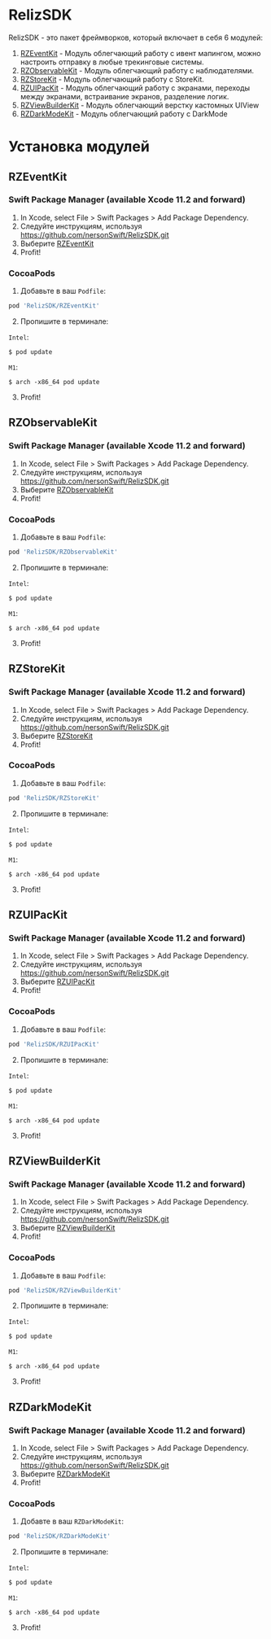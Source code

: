 # RelizSDK

RelizSDK - это пакет фреймворков, который включает в себя 6 модулей:
1. [RZEventKit](RZEventKit/README.md) - Модуль облегчающий работу с ивент мапингом, 
можно настроить отправку в любые трекинговые системы.
2. [RZObservableKit](RZObservableKit/README.md) - Модуль облегчающий работу с наблюдателями.
3. [RZStoreKit](RZStoreKit/README.md) - Модуль облегчающий работу с StoreKit.
4. [RZUIPacKit](RZUIKit/RZUIPacKit/README.md) - Модуль облегчающий работу с экранами, 
переходы между экранами, встраивание экранов, разделение логик.
5. [RZViewBuilderKit](RZUIKit/RZViewBuilderKit/README.md) - Модуль облегчающий верстку кастомных UIView
6. [RZDarkModeKit](RZUIKit/RZDarkModeKit/README.md) - Модуль облегчающий работу с DarkMode


# Установка модулей

## RZEventKit

### Swift Package Manager (available Xcode 11.2 and forward)
1. In Xcode, select File > Swift Packages > Add Package Dependency.
2. Следуйте инструкциям, используя https://github.com/nersonSwift/RelizSDK.git
3. Выберите [RZEventKit](RZEventKit/README.md)
3. Profit!

### CocoaPods
1. Добавьте в ваш `Podfile`:
```ruby
pod 'RelizSDK/RZEventKit'
```
2. Пропишите в терминале:

`Intel`:
```
$ pod update
```

`M1`:
```
$ arch -x86_64 pod update
```
3. Profit!

## RZObservableKit

### Swift Package Manager (available Xcode 11.2 and forward)
1. In Xcode, select File > Swift Packages > Add Package Dependency.
2. Следуйте инструкциям, используя https://github.com/nersonSwift/RelizSDK.git
3. Выберите [RZObservableKit](RZObservableKit/README.md)
3. Profit!

### CocoaPods
1. Добавьте в ваш `Podfile`:
```ruby
pod 'RelizSDK/RZObservableKit'
```
2. Пропишите в терминале:

`Intel`:
```
$ pod update
```

`M1`:
```
$ arch -x86_64 pod update
```
3. Profit!

## RZStoreKit

### Swift Package Manager (available Xcode 11.2 and forward)
1. In Xcode, select File > Swift Packages > Add Package Dependency.
2. Следуйте инструкциям, используя https://github.com/nersonSwift/RelizSDK.git
3. Выберите [RZStoreKit](RZEventKit/README.md)
3. Profit!

### CocoaPods
1. Добавьте в ваш `Podfile`:
```ruby
pod 'RelizSDK/RZStoreKit'
```
2. Пропишите в терминале:

`Intel`:
```
$ pod update
```

`M1`:
```
$ arch -x86_64 pod update
```
3. Profit!

## RZUIPacKit

### Swift Package Manager (available Xcode 11.2 and forward)
1. In Xcode, select File > Swift Packages > Add Package Dependency.
2. Следуйте инструкциям, используя https://github.com/nersonSwift/RelizSDK.git
3. Выберите [RZUIPacKit](RZUIKit/RZUIPacKit/README.md)
3. Profit!

### CocoaPods
1. Добавьте в ваш `Podfile`:
```ruby
pod 'RelizSDK/RZUIPacKit'
```
2. Пропишите в терминале:

`Intel`:
```
$ pod update
```

`M1`:
```
$ arch -x86_64 pod update
```
3. Profit!

## RZViewBuilderKit

### Swift Package Manager (available Xcode 11.2 and forward)
1. In Xcode, select File > Swift Packages > Add Package Dependency.
2. Следуйте инструкциям, используя https://github.com/nersonSwift/RelizSDK.git
3. Выберите [RZViewBuilderKit](RZUIKit/RZViewBuilderKit/README.md)
3. Profit!

### CocoaPods
1. Добавьте в ваш `Podfile`:
```ruby
pod 'RelizSDK/RZViewBuilderKit'
```
2. Пропишите в терминале:

`Intel`:
```
$ pod update
```

`M1`:
```
$ arch -x86_64 pod update
```
3. Profit!

## RZDarkModeKit

### Swift Package Manager (available Xcode 11.2 and forward)
1. In Xcode, select File > Swift Packages > Add Package Dependency.
2. Следуйте инструкциям, используя https://github.com/nersonSwift/RelizSDK.git
3. Выберите [RZDarkModeKit](RZUIKit/RZDarkModeKit/README.md)
3. Profit!

### CocoaPods
1. Добавте в ваш `RZDarkModeKit`:
```ruby
pod 'RelizSDK/RZDarkModeKit'
```
2. Пропишите в терминале:

`Intel`:
```
$ pod update
```

`M1`:
```
$ arch -x86_64 pod update
```
3. Profit!
